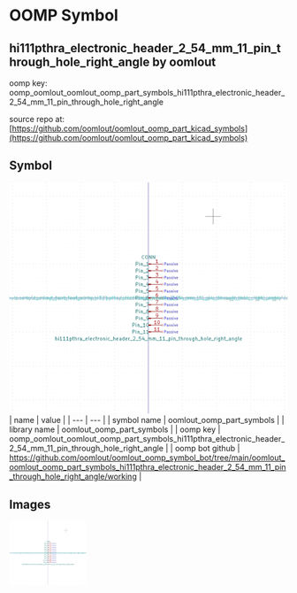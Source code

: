 # OOMP Symbol  
## hi111pthra_electronic_header_2_54_mm_11_pin_through_hole_right_angle  by oomlout  
  
oomp key: oomp_oomlout_oomlout_oomp_part_symbols_hi111pthra_electronic_header_2_54_mm_11_pin_through_hole_right_angle  
  
source repo at: [https://github.com/oomlout/oomlout_oomp_part_kicad_symbols](https://github.com/oomlout/oomlout_oomp_part_kicad_symbols)  
## Symbol  
  
[![working.png](working_600.png)](working.png)  
| name | value | 
| --- | --- | 
| symbol name | oomlout_oomp_part_symbols | 
| library name | oomlout_oomp_part_symbols | 
| oomp key | oomp_oomlout_oomlout_oomp_part_symbols_hi111pthra_electronic_header_2_54_mm_11_pin_through_hole_right_angle | 
| oomp bot github | https://github.com/oomlout/oomlout_oomp_symbol_bot/tree/main/oomlout_oomlout_oomp_part_symbols_hi111pthra_electronic_header_2_54_mm_11_pin_through_hole_right_angle/working | 
## Images  
  
[![working.png](working_140.png)](working.png)  
